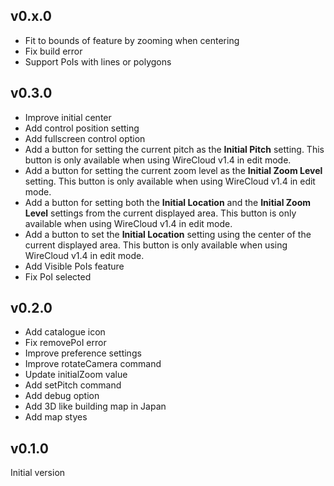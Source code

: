 ## v0.x.0

- Fit to bounds of feature by zooming when centering
- Fix build error
- Support PoIs with lines or polygons

## v0.3.0

- Improve initial center
- Add control position setting
- Add fullscreen control option
- Add a button for setting the current pitch as the **Initial Pitch** setting.
    This button is only available when using WireCloud v1.4 in edit mode.
- Add a button for setting the current zoom level as the **Initial Zoom
    Level** setting. This button is only available when using WireCloud v1.4 in
    edit mode.
- Add a button for setting both the **Initial Location** and the **Initial
    Zoom Level** settings from the current displayed area. This button is only
    available when using WireCloud v1.4 in edit mode.
- Add a button to set the **Initial Location** setting using the center of the
    current displayed area. This button is only available when using WireCloud
    v1.4 in edit mode.
- Add Visible PoIs feature
- Fix PoI selected

## v0.2.0

- Add catalogue icon
- Fix removePoI error
- Improve preference settings
- Improve rotateCamera command
- Update initialZoom value
- Add setPitch command
- Add debug option
- Add 3D like building map in Japan
- Add map styes

## v0.1.0

Initial version
